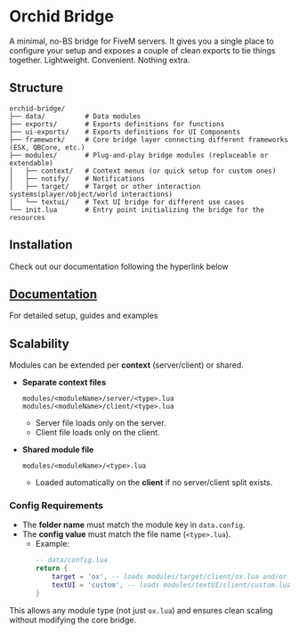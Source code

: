 # Orchid Bridge

A minimal, no-BS bridge for FiveM servers. It gives you a single place to configure your setup and exposes a couple of clean exports to tie things together. Lightweight. Convenient. Nothing extra.

## Structure
```
orchid-bridge/
├── data/          # Data modules
├── exports/       # Exports definitions for functions
├── ui-exports/    # Exports definitions for UI Components
├── framework/     # Core bridge layer connecting different frameworks (ESX, QBCore, etc.)
├── modules/       # Plug-and-play bridge modules (replaceable or extendable)
│   ├── context/   # Context menus (or quick setup for custom ones)
│   ├── notify/    # Notifications
│   ├── target/    # Target or other interaction systems(player/object/world interactions)
│   └── textui/    # Text UI bridge for different use cases
└── init.lua       # Entry point initializing the bridge for the resources
```

## Installation
Check out our documentation following the hyperlink below

## [Documentation](https://app.gitbook.com/o/H0qFWQ3eB1fE518DyJjk/s/izX3XG5QskrI0birZnL0/getting-started/orchid-bridge)
For detailed setup, guides and examples

## Scalability
Modules can be extended per **context** (server/client) or shared.

- **Separate context files**
  ```
  modules/<moduleName>/server/<type>.lua
  modules/<moduleName>/client/<type>.lua
  ```
  - Server file loads only on the server.  
  - Client file loads only on the client.  

- **Shared module file**
  ```
  modules/<moduleName>/<type>.lua
  ```
  - Loaded automatically on the **client** if no server/client split exists.  

### Config Requirements
- The **folder name** must match the module key in `data.config`.  
- The **config value** must match the file name (`<type>.lua`).  
  - Example:  
    ```lua
    -- data/config.lua
    return {
        target = 'ox', -- loads modules/target/client/ox.lua and/or modules/target/server/ox.lua
        textUI = 'custom', -- loads modules/textUI/client/custom.lua
    }
    ```  

This allows any module type (not just `ox.lua`) and ensures clean scaling without modifying the core bridge.
